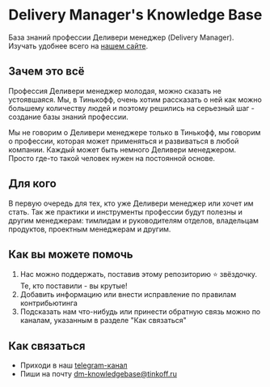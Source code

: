 # Delivery Manager's Knowledge Base
База знаний профессии Деливери менеджер (Delivery Manager). Изучать удобнее всего на [нашем сайте](https://tinkoff.github.io/dm-knowledgebase/).

## Зачем это всё
Профессия Деливери менеджер молодая, можно сказать не устоявшаяся. Мы, в Тинькофф, очень хотим рассказать о ней как можно большему количеству людей и поэтому решились на серьезный шаг - создание базы знаний профессии.

Мы не говорим о Деливери менеджере только в Тинькофф, мы говорим о профессии, которая может применяться и развиваться в любой компании. Каждый может быть немного Деливери менеджером. Просто где-то такой человек нужен на постоянной основе.

## Для кого
В первую очередь для тех, кто уже Деливери менеджер или хочет им стать. Так же практики и инструменты профессии будут полезны и другим менеджерам: тимлидам и руководителям отделов, владельцам продуктов, проектным менеджерам и другим.

## Как вы можете помочь
1. Нас можно поддержать, поставив этому репозиторию :star: звёздочку. Те, кто поставили - вы крутые!
2. Добавить информацию или внести исправление по правилам контрибьютинга
3. Подсказать нам что-нибудь или принести обратную связь можно по каналам, указанным в разделе "Как связаться"

## Как связаться
* Приходи в наш [telegram-канал](https://t.me/chat_tac)
* Пиши на почту dm-knowledgebase@tinkoff.ru
